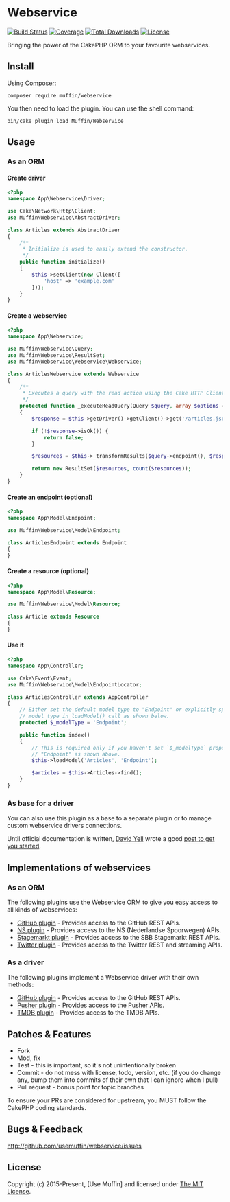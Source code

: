 # Webservice

[![Build Status](https://img.shields.io/travis/UseMuffin/Webservice/master.svg?style=flat-square)](https://travis-ci.org/UseMuffin/Webservice)
[![Coverage](https://img.shields.io/codecov/c/github/UseMuffin/Webservice/master.svg?style=flat-square)](https://codecov.io/github/UseMuffin/Webservice)
[![Total Downloads](https://img.shields.io/packagist/dt/muffin/webservice.svg?style=flat-square)](https://packagist.org/packages/muffin/webservice)
[![License](https://img.shields.io/badge/license-MIT-blue.svg?style=flat-square)](LICENSE)

Bringing the power of the CakePHP ORM to your favourite webservices.

## Install

Using [Composer][composer]:

```
composer require muffin/webservice
```

You then need to load the plugin. You can use the shell command:

```
bin/cake plugin load Muffin/Webservice
```

## Usage

### As an ORM

#### Create driver

```php
<?php
namespace App\Webservice\Driver;

use Cake\Network\Http\Client;
use Muffin\Webservice\AbstractDriver;

class Articles extends AbstractDriver
{
    /**
     * Initialize is used to easily extend the constructor.
     */
    public function initialize()
    {
        $this->setClient(new Client([
            'host' => 'example.com'
        ]));
    }
}
```

#### Create a webservice

```php
<?php
namespace App\Webservice;

use Muffin\Webservice\Query;
use Muffin\Webservice\ResultSet;
use Muffin\Webservice\Webservice\Webservice;

class ArticlesWebservice extends Webservice
{
    /**
     * Executes a query with the read action using the Cake HTTP Client
     */
    protected function _executeReadQuery(Query $query, array $options = [])
    {
        $response = $this->getDriver()->getClient()->get('/articles.json');

        if (!$response->isOk()) {
            return false;
        }

        $resources = $this->_transformResults($query->endpoint(), $response->json['articles']);

        return new ResultSet($resources, count($resources));
    }
}
```

#### Create an endpoint (optional)

```php
<?php
namespace App\Model\Endpoint;

use Muffin\Webservice\Model\Endpoint;

class ArticlesEndpoint extends Endpoint
{
}
```

#### Create a resource (optional)

```php
<?php
namespace App\Model\Resource;

use Muffin\Webservice\Model\Resource;

class Article extends Resource
{
}
```

#### Use it

```php
<?php
namespace App\Controller;

use Cake\Event\Event;
use Muffin\Webservice\Model\EndpointLocator;

class ArticlesController extends AppController
{
    // Either set the default model type to "Endpoint" or explicitly specify
    // model type in loadModel() call as shown below.
    protected $_modelType = 'Endpoint';

    public function index()
    {
        // This is required only if you haven't set `$_modelType` property to
        // "Endpoint" as shown above.
        $this->loadModel('Articles', 'Endpoint');

        $articles = $this->Articles->find();
    }
}
```

### As base for a driver

You can also use this plugin as a base to a separate plugin or to manage custom webservice
drivers connections.

Until official documentation is written, [David Yell][1] wrote a good [post to get you started][2].

[1]:https://github.com/davidyell
[2]:https://github.com/davidyell/davidyell.github.com/blob/source/_posts/2015-09-11-connecting-to-a-web-service.markdown

## Implementations of webservices

### As an ORM

The following plugins use the Webservice ORM to give you easy access to all kinds of webservices:

- [GitHub plugin](https://github.com/cvo-technologies/cakephp-github) - Provides access to the GitHub REST APIs.
- [NS plugin](https://github.com/Qarox/cakephp-nsapi) - Provides access to the NS (Nederlandse Spoorwegen) APIs.
- [Stagemarkt plugin](https://github.com/ICT-College/cakephp-stagemarkt) - Provides access to the SBB Stagemarkt REST APIs.
- [Twitter plugin](https://github.com/cvo-technologies/cakephp-twitter) - Provides access to the Twitter REST and streaming APIs.

### As a driver

The following plugins implement a Webservice driver with their own methods:

- [GitHub plugin](https://github.com/UseMuffin/Github) - Provides access to the GitHub REST APIs.
- [Pusher plugin](https://github.com/UseMuffin/Pusher) - Provides access to the Pusher APIs.
- [TMDB plugin](https://github.com/drmonkeyninja/cakephp-tmdb) - Provides access to the TMDB APIs.

## Patches & Features

* Fork
* Mod, fix
* Test - this is important, so it's not unintentionally broken
* Commit - do not mess with license, todo, version, etc. (if you do change any, bump them into commits of
their own that I can ignore when I pull)
* Pull request - bonus point for topic branches

To ensure your PRs are considered for upstream, you MUST follow the CakePHP coding standards.

## Bugs & Feedback

http://github.com/usemuffin/webservice/issues

## License

Copyright (c) 2015-Present, [Use Muffin] and licensed under [The MIT License][mit].

[cakephp]:http://cakephp.org
[composer]:http://getcomposer.org
[mit]:http://www.opensource.org/licenses/mit-license.php
[muffin]:http://usemuffin.com

